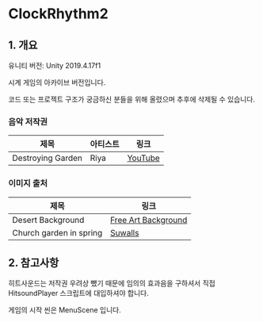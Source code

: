 # ClockRhythm2
## 1. 개요

유니티 버전: Unity 2019.4.17f1

시계 게임의 아카이브 버전입니다.

코드 또는 프로젝트 구조가 궁금하신 분들을 위해 올렸으며 추후에 삭제될 수 있습니다.


### 음악 저작권
|제목|아티스트|링크|
|---|---|---|
|Destroying Garden|Riya|[YouTube](https://youtu.be/pkm1iOz-V6c)|

### 이미지 출처
|제목|링크|
|---|---|
|Desert Background|[Free Art Background](https://freeartbackgrounds.com/?1162%2Cdesert-background=)|
|Church garden in spring|[Suwalls](https://www.pinterest.co.kr/pin/556476097694093001/)|

## 2. 참고사항

히트사운드는 저작권 우려상 뺐기 때문에 임의의 효과음을 구하셔서 직접 HitsoundPlayer 스크립트에 대입하셔야 합니다.

게임의 시작 씬은 MenuScene 입니다.
